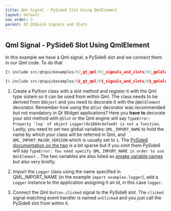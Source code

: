 ```yaml
---
title: Qml Signal - PySide6 Slot Using QmlElement
layout: default
nav_order: 3
parent: 02 QtQuick Signals and Slots
---
```


## Qml Signal - PySide6 Slot Using QmlElement

In this example we have a Qml signal, a PySide6 slot and we connect them in our Qml code. To do that

```qml
{% include src/qtquickexamples/02_qt_qml/03_signals_and_slots/03_qmlelement.qml %}
```

```python
{% include src/qtquickexamples/02_qt_qml/03_signals_and_slots/03_qmlelement.py %}
```

1. Create a Python class with a slot method and register it with the Qml type sistem so it can be used from within Qml. The class needs to be derived from `QObject` and you need to decorate it with the `@QmlElement` decorator. Remember how using the `@Slot` decorator was recommended but not mandatory in Qt Widget applications? Here you **have to** decorate your slot method with `@Slot` or the Qml engine will say `TypeError: Property 'log' of object Logger(0x1884cdefae0) is not a function`. Lastly, you need to set two global variables: `QML_IMPORT_NAME` to hold the name by which your class will be referred in Qml, and `QML_IMPORT_MAJOR_VERSION` which is usually set to `1`. The [PySide6 documentation on the two](https://doc.qt.io/qtforpython-6/PySide6/QtQml/QmlElement.html) is a bit sparse but if you omit them PySide6 will say `TypeError: You need specify QML_IMPORT_NAME in order to use QmlElement.`. The two variables are also listed as [qmake variable names](https://doc.qt.io/qt-6/qmake-variable-reference.html) but also very briefly.

2. Import the `Logger` class using the name specified in QML_IMPORT_NAME (in the example `import examples.logger`),  add a `Logger` instance to the application assigning it an id, in this case `logger`.

3. Connect the Qml `Button.clicked` signal to the PySide6 slot. The `clicked` signal matching event handler is named `onClicked` and you just call the PySide6 slot from within it.